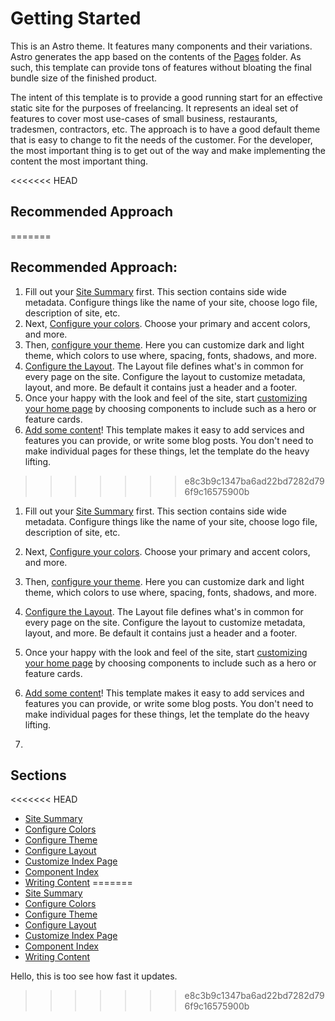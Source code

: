 # Getting Started

This is an Astro theme. It features many components and their variations.
Astro generates the app based on the contents of the [Pages](../src/pages/)
folder. As such, this template can provide tons of features without bloating
the final bundle size of the finished product.

The intent of this template is to provide a good running start for an
effective static site for the purposes of freelancing. It represents an
ideal set of features to cover most use-cases of small business, restaurants,
tradesmen, contractors, etc. The approach is to have a good default theme
that is easy to change to fit the needs of the customer. For the developer,
the most important thing is to get out of the way and make implementing the
content the most important thing.

<<<<<<< HEAD
## Recommended Approach
=======
## Recommended Approach:
1) Fill out your [Site Summary](../documentation/Site%20Summary.md) first. This section contains side wide metadata. Configure things like the name of your site, choose logo file, description of site, etc.
2) Next, [Configure your colors](/Configure%20Theme.md). Choose your primary and accent colors, and more.
3) Then, [configure your theme](/Configure%20Theme.md). Here you can customize dark and light theme, which colors to use where, spacing, fonts, shadows, and more.
4) [Configure the Layout](/Configure%20Layout.md). The Layout file defines what's in common for every page on the site. Configure the layout to customize metadata, layout, and more. Be default it contains just a header and a footer. 
5) Once your happy with the look and feel of the site, start [customizing your home page](/Customize%20Index%20Page.md) by choosing components to include such as a hero or feature cards.
6) [Add some content](/Writing%20Content.md)! This template makes it easy to add services and features you can provide, or write some blog posts. You don't need to make individual pages for these things, let the template do the heavy lifting.
>>>>>>> e8c3b9c1347ba6ad22bd7282d796f9c16575900b

1. Fill out your [Site Summary](Site%20Summary.md) first. This section contains
   side wide metadata. Configure things like the name of your site, choose logo
   file, description of site, etc.

2. Next, [Configure your colors](Configure%20Theme.md). Choose your primary
   and accent colors, and more.

3. Then, [configure your theme](Configure%20Theme.md). Here you can customize
   dark and light theme, which colors to use where, spacing, fonts, shadows, and
   more.

4. [Configure the Layout](Configure%20Layout.md). The Layout file defines
   what's in common for every page on the site. Configure the layout to customize
   metadata, layout, and more. Be default it contains just a header and a footer.
5. Once your happy with the look and feel of the site, start [customizing
   your home page](Customize%20Index%20Page.md) by choosing components to include
   such as a hero or feature cards.
6. [Add some content](Writing%20Content.md)! This template makes it easy to
   add services and features you can provide, or write some blog posts. You
   don't need to make individual pages for these things, let the template do
   the heavy lifting.
7.

## Sections
<<<<<<< HEAD

- [Site Summary](Site%20Summary.md)
- [Configure Colors](Configure%20Colors.md)
- [Configure Theme](Configure%20Theme.md)
- [Configure Layout](Configure%20Layout.md)
- [Customize Index Page](Customize%20Index%20Page.md)
- [Component Index](Components.md)
- [Writing Content](Writing%20Content.md)
=======
- [Site Summary](../documentation/Site%20Summary.md)
- [Configure Colors](./Configure%20Colors.md)
- [Configure Theme](./Configure%20Theme.md) 
- [Configure Layout](/Configure%20Layout.md)
- [Customize Index Page](/Customize%20Index%20Page.md)
- [Component Index](/Components.md)
- [Writing Content](/Writing%20Content.md)

Hello, this is too see how fast it updates.
>>>>>>> e8c3b9c1347ba6ad22bd7282d796f9c16575900b
